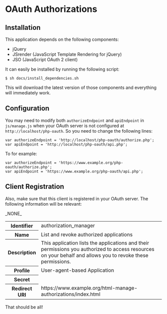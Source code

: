 # OAuth Authorizations

## Installation

This application depends on the following components:

* jQuery
* JSrender (JavaScript Template Rendering for jQuery)
* JSO (JavaScript OAuth 2 client)

It can easily be installed by running the following script:

    $ sh docs/install_dependencies.sh

This will download the latest version of those components and everything will
immediately work.

## Configuration

You may need to modify both `authorizeEndpoint` and `apiEndpoint` in 
`js/manage.js` when your OAuth server is not configured at 
`http://localhost/php-oauth`. So you need to change the following lines:

    var authorizeEndpoint = 'http://localhost/php-oauth/authorize.php';
    var apiEndpoint = 'http://localhost/php-oauth/api.php';

To for example:

    var authorizeEndpoint = 'https://www.example.org/php-oauth/authorize.php';
    var apiEndpoint = 'https://www.example.org/php-oauth/api.php';

## Client Registration
Also, make sure that this client is registered in your OAuth server. The following
information will be relevant:

<table>
  <tr>
    <th>Identifier</th><td>authorization_manager</td>
  </tr>
  <tr>
    <th>Name</th><td>List and revoke authorized applications</td>
  </tr>
  <tr>
    <th>Description</th><td>This application lists the applications and their permissions you authorized to access resources on your behalf and allows you to revoke these permissions.</td>
  </tr>
  <tr>
    <th>Profile</th><td>User-agent-based Application</td>
  </tr>
  <tr>
    <th>Secret</th>_NONE_<td></td>
  </tr>
  <tr>
    <th>Redirect URI</th><td>https://www.example.org/html-manage-authorizations/index.html</td>
  </tr>
</table>

That should be all!
